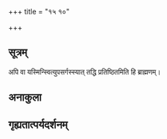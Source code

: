 +++
title = "१५ १०"

+++
## सूत्रम्
अपि वा यस्मिन्स्वित्युपसर्गस्स्यात् तद्धि प्रतिष्ठितमिति हि ब्राह्मणम्।
## अनाकुला

## गृह्यतात्पर्यदर्शनम्

